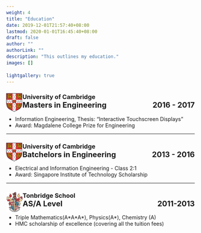 ```yaml
---
weight: 4
title: "Education"
date: 2019-12-01T21:57:40+08:00
lastmod: 2020-01-01T16:45:40+08:00
draft: false
author: ""
authorLink: ""
description: "This outlines my education."
images: []

lightgallery: true
---
```



<h3>
<img style="float:left; max-height:50px"  src="cambridge.png">
University of Cambridge
  <div style="display: flex; justify-content: space-between;font-size: 20px;">
    <div>Masters in Engineering</div>
    <div>2016 - 2017</div>
  </div>
</h3>

- Information Engineering, Thesis: “Interactive Touchscreen Displays”
- Award: Magdalene College Prize for Engineering

---

<h3>
<img style="float:left; max-height:50px"  src="cambridge.png">
University of Cambridge
  <div style="display: flex; justify-content: space-between;font-size: 20px;">
    <div>Batchelors in Engineering</div>
    <div>2013 - 2016</div>
  </div>
</h3>

- Electrical and Information Engineering - Class 2:1
- Award: Singapore Institute of Technology Scholarship

---

<h3>
<img style="float:left; max-height:55px"  src="tonbridge.png">
Tonbridge School
  <div style="display: flex; justify-content: space-between;font-size: 20px;">
    <div>AS/A Level</div>
    <div>2011-2013</div>
  </div>
</h3>

- Triple Mathematics(A\*A\*A*), Physics(A*), Chemistry (A)
- HMC scholarship of excellence (covering all the tuition fees)



